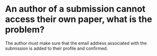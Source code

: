# An author of a submission cannot access their own paper, what is the problem?

The author must make sure that the email address associated with the submission is added to their profile and confirmed.&#x20;
